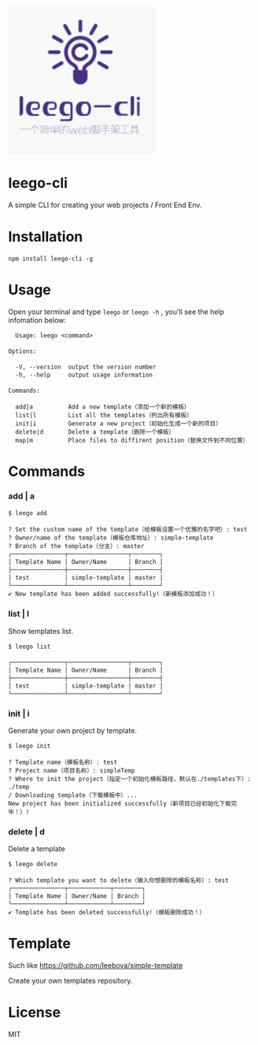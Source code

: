 ![leego-cli Logo](./logo.png)

# leego-cli
A simple CLI for creating your web projects / Front End Env.

# Installation
```
npm install leego-cli -g
```

# Usage
Open your terminal and type `leego` or `leego -h` , you'll see the help infomation below:
```
  Usage: leego <command>

Options:

  -V, --version  output the version number
  -h, --help     output usage information

Commands:

  add|a          Add a new template（添加一个新的模板）
  list|l         List all the templates（列出所有模板）
  init|i         Generate a new project（初始化生成一个新的项目）
  delete|d       Delete a template（删除一个模板）
  map|m          Place files to diffirent position（替换文件到不同位置）
```

# Commands
### add | a

```
$ leego add

? Set the custom name of the template（给模板设置一个优雅的名字吧）: test
? Owner/name of the template（模板仓库地址）: simple-template
? Branch of the template（分支）: master
┌───────────────┬─────────────────┬────────┐
│ Template Name │ Owner/Name      │ Branch │
├───────────────┼─────────────────┼────────┤
│ test          │ simple-template │ master │
└───────────────┴─────────────────┴────────┘
✔ New template has been added successfully!（新模板添加成功！）

```

### list | l
Show templates list.
```
$ leego list

┌───────────────┬─────────────────┬────────┐
│ Template Name │ Owner/Name      │ Branch │
├───────────────┼─────────────────┼────────┤
│ test          │ simple-template │ master │
└───────────────┴─────────────────┴────────┘

```

### init | i
Generate your own project by template.
```
$ leego init

? Template name（模板名称）: test
? Project name（项目名称）: simpleTemp
? Where to init the project（指定一个初始化模板路径，默认在./templates下）: ./temp
/ Downloading template（下载模板中）...
New project has been initialized successfully（新项目已经初始化下载完毕！）!
```

### delete | d
Delete a template
```
$ leego delete

? Which template you want to delete（输入你想删除的模板名称）: test
┌───────────────┬────────────┬────────┐
│ Template Name │ Owner/Name │ Branch │
└───────────────┴────────────┴────────┘
✔ Template has been deleted successfully!（模板删除成功！）
```

# Template
Such like https://github.com/leeboya/simple-template

Create your own templates repository.

# License
MIT









